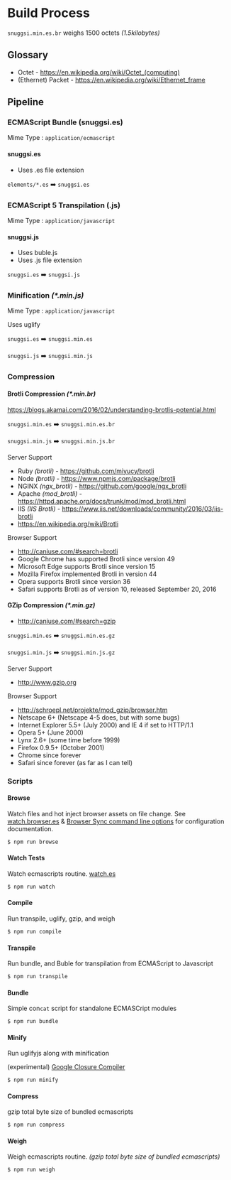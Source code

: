 # Build Process

`snuggsi.min.es.br` weighs 1500 octets _(1.5kilobytes)_

## Glossary
  - Octet - https://en.wikipedia.org/wiki/Octet_(computing)
  - (Ethernet) Packet - https://en.wikipedia.org/wiki/Ethernet_frame

## Pipeline

### ECMAScript Bundle (snuggsi.es)
Mime Type : `application/ecmascript`

#### snuggsi.es
  - Uses .es file extension

`elements/*.es` ➡️  `snuggsi.es`


### ECMAScript 5 Transpilation (.js)
Mime Type : `application/javascript`

#### snuggsi.js
  - Uses buble.js
  - Uses .js file extension

`snuggsi.es` ➡️  `snuggsi.js`


### Minification _(*.min.js)_
Mime Type : `application/javascript`

Uses uglify

`snuggsi.es` ➡️  `snuggsi.min.es`

`snuggsi.js` ➡️  `snuggsi.min.js`


### Compression

#### Brotli Compression _(*.min.br)_

https://blogs.akamai.com/2016/02/understanding-brotlis-potential.html

`snuggsi.min.es` ➡️  `snuggsi.min.es.br`

`snuggsi.min.js` ➡️  `snuggsi.min.js.br`

Server Support
- Ruby _(brotli)_ - https://github.com/miyucy/brotli
- Node _(brotli)_ - https://www.npmjs.com/package/brotli
- NGINX _(ngx_brotli)_ - https://github.com/google/ngx_brotli
- Apache _(mod_brotli)_ - https://httpd.apache.org/docs/trunk/mod/mod_brotli.html
- IIS _(IIS Brotli)_ - https://www.iis.net/downloads/community/2016/03/iis-brotli
- https://en.wikipedia.org/wiki/Brotli

Browser Support
- http://caniuse.com/#search=brotli
- Google Chrome has supported Brotli since version 49
- Microsoft Edge supports Brotli since version 15
- Mozilla Firefox implemented Brotli in version 44
- Opera supports Brotli since version 36
- Safari supports Brotli as of version 10, released September 20, 2016


#### GZip Compression _(*.min.gz)_
- http://caniuse.com/#search=gzip

`snuggsi.min.es` ➡️  `snuggsi.min.es.gz`

`snuggsi.min.js` ➡️  `snuggsi.min.js.gz`

Server Support
  - http://www.gzip.org

Browser Support
- http://schroepl.net/projekte/mod_gzip/browser.htm
- Netscape 6+ (Netscape 4-5 does, but with some bugs)
- Internet Explorer 5.5+ (July 2000) and IE 4 if set to HTTP/1.1
- Opera 5+ (June 2000)
- Lynx 2.6+ (some time before 1999)
- Firefox 0.9.5+ (October 2001)
- Chrome since forever
- Safari since forever (as far as I can tell)

### Scripts

#### Browse
Watch files and hot inject browser assets on file change.
See [watch.browser.es](watch.browser.es)
& [Browser Sync command line options](https://www.browsersync.io/docs/options) for configuration documentation.
```bash
$ npm run browse
```

#### Watch Tests
Watch ecmascripts routine. [watch.es](watch.es)
```bash
$ npm run watch
```
#### Compile
Run transpile, uglify, gzip, and weigh
```bash
$ npm run compile
```

#### Transpile
Run bundle, and Buble for transpilation from ECMAScript to Javascript
```bash
$ npm run transpile
```

#### Bundle
Simple con`cat` script for standalone ECMASCript modules
```bash
$ npm run bundle
```

#### Minify
Run uglifyjs along with minification

(experimental) [Google Closure Compiler](https://github.com/google/closure-compiler-js)

```bash
$ npm run minify
```

#### Compress
gzip total byte size of bundled ecmascripts
```bash
$ npm run compress
```

#### Weigh
Weigh ecmascripts routine.
_(gzip total byte size of bundled ecmascripts)_
```bash
$ npm run weigh
```
